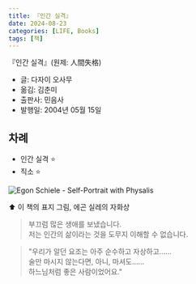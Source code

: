 ```yaml
---
title: 『인간 실격』
date: 2024-08-23
categories: [LIFE, Books]
tags: [책]
---
```



『인간 실격』(원제: 人間失格)
- 글: 다자이 오사무
- 옮김: 김춘미
- 출판사: 민음사
- 발행일: 2004년 05월 15일


## 차례

- 인간 실격 ⭐
- 직소 ⭐


![Egon Schiele - Self-Portrait with Physalis](https://upload.wikimedia.org/wikipedia/commons/3/3f/Egon_Schiele_079.jpg)

⬆️ 이 책의 표지 그림, 에곤 실레의 자화상


> 부끄럼 많은 생애를 보냈습니다.   
> 저는 인간의 삶이라는 것을 도무지 이해할 수 없습니다.   


> "우리가 알던 요조는 아주 순수하고 자상하고......   
> 술만 마시지 않는다면, 아니, 마셔도......   
> 하느님처럼 좋은 사람이었어요."

